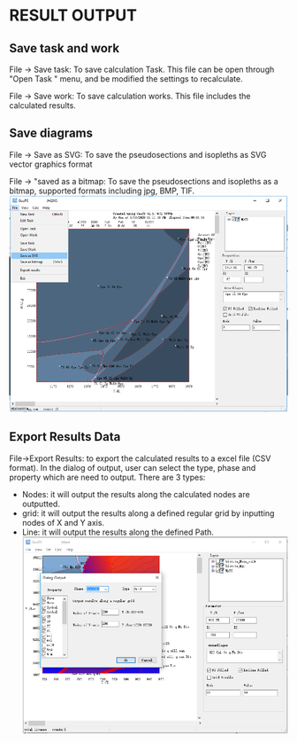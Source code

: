 # RESULT OUTPUT

## Save task and work
File -> Save task: To save calculation Task. This file can be open through "Open Task " menu, and be modified the settings to recalculate.

File -> Save work: To save calculation works. This file includes the calculated results.

## Save diagrams
File -> Save as SVG: To save the pseudosections and isopleths as SVG vector graphics format

File -> "saved as a bitmap: To save the pseudosections and isopleths as a bitmap, supported formats including jpg, BMP, TIF.
![](/img/Help/save_result.png)

## Export Results Data
File->Export Results: to export the calculated results to a excel file (CSV format). In the dialog of output, user can select the type, phase and property which are need to output. There are 3 types:
* Nodes: it will output the results along the calculated nodes are outputted. 
* grid: it will output the results along a defined regular grid by inputting nodes of X and Y axis. 
* Line: it will output the results along the defined Path.
![](/img/Help/output.png)
